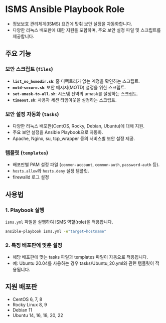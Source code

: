 # ISMS Ansible Playbook Role
- 정보보호 관리체계(ISMS) 요건에 맞춰 보안 설정을 자동화합니다.
- 다양한 리눅스 배포판에 대한 지원을 포함하며, 주요 보안 설정 파일 및 스크립트를 제공합니다.

## 주요 기능

### 보안 스크립트 (`files`)

- **`list_no_homedir.sh`**: 홈 디렉토리가 없는 계정을 확인하는 스크립트.
- **`motd-secure.sh`**: 보안 메시지(MOTD) 설정을 위한 스크립트.
- **`set-umask-to-all.sh`**: 시스템 전역의 umask를 설정하는 스크립트.
- **`timeout.sh`**: 사용자 세션 타임아웃을 설정하는 스크립트.

### 보안 설정 자동화 (`tasks`)

- 다양한 리눅스 배포판(CentOS, Rocky, Debian, Ubuntu)에 대해 지원.
- 주요 보안 설정을 Ansible Playbook으로 자동화.
- Apache, Nginx, su, tcp_wrapper 등의 서비스별 보안 설정 제공.

### 템플릿 (`templates`)

- 배포판별 PAM 설정 파일 (`common-account`, `common-auth`, `password-auth` 등).
- `hosts.allow`와 `hosts.deny` 설정 템플릿.
- firewalld 로그 설정

## 사용법

### 1. Playbook 실행
`isms.yml` 파일을 실행하여 ISMS 역할(role)을 적용합니다.

```bash
ansible-playbook isms.yml -e"target=hostname"
```

### 2. 특정 배포판에 맞춘 설정

- 해당 배포판에 맞는 tasks 파일과 templates 파일이 자동으로 적용됩니다.
- 예: Ubuntu 20.04를 사용하는 경우 tasks/Ubuntu_20.yml와 관련 템플릿이 적용됩니다.

## 지원 배포판

- CentOS 6, 7, 8
- Rocky Linux 8, 9
- Debian 11
- Ubuntu 14, 16, 18, 20, 22
